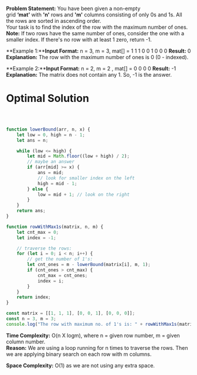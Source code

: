 **Problem Statement:** You have been given a non-empty grid **‘mat’** with **'n'** rows and **'m'** columns consisting of only 0s and 1s. All the rows are sorted in ascending order.  
Your task is to find the index of the row with the maximum number of ones.  
**Note:** If two rows have the same number of ones, consider the one with a smaller index. If there's no row with at least 1 zero, return -1.

**Example 1:****Input Format:** n = 3, m = 3, 
mat[] = 
1 1 1
0 0 1
0 0 0
**Result:** 0
**Explanation:** The row with the maximum number of ones is 0 (0 - indexed).

**Example 2:****Input Format:** n = 2, m = 2 , 
mat[] = 
0 0
0 0
**Result:** -1
**Explanation:**  The matrix does not contain any 1. So, -1 is the answer.

# Optimal Solution

```Javascript



function lowerBound(arr, n, x) {
    let low = 0, high = n - 1;
    let ans = n;

    while (low <= high) {
        let mid = Math.floor((low + high) / 2);
        // maybe an answer
        if (arr[mid] >= x) {
            ans = mid;
            // look for smaller index on the left
            high = mid - 1;
        } else {
            low = mid + 1; // look on the right
        }
    }
    return ans;
}

function rowWithMax1s(matrix, n, m) {
    let cnt_max = 0;
    let index = -1;

    // traverse the rows:
    for (let i = 0; i < n; i++) {
        // get the number of 1's:
        let cnt_ones = m - lowerBound(matrix[i], m, 1);
        if (cnt_ones > cnt_max) {
            cnt_max = cnt_ones;
            index = i;
        }
    }
    return index;
}

const matrix = [[1, 1, 1], [0, 0, 1], [0, 0, 0]];
const n = 3, m = 3;
console.log("The row with maximum no. of 1's is: " + rowWithMax1s(matrix, n, m));


```
**Time Complexity:** O(n X logm), where n = given row number, m = given column number.  
**Reason:** We are using a loop running for n times to traverse the rows. Then we are applying binary search on each row with m columns.

**Space Complexity:** O(1) as we are not using any extra space.
